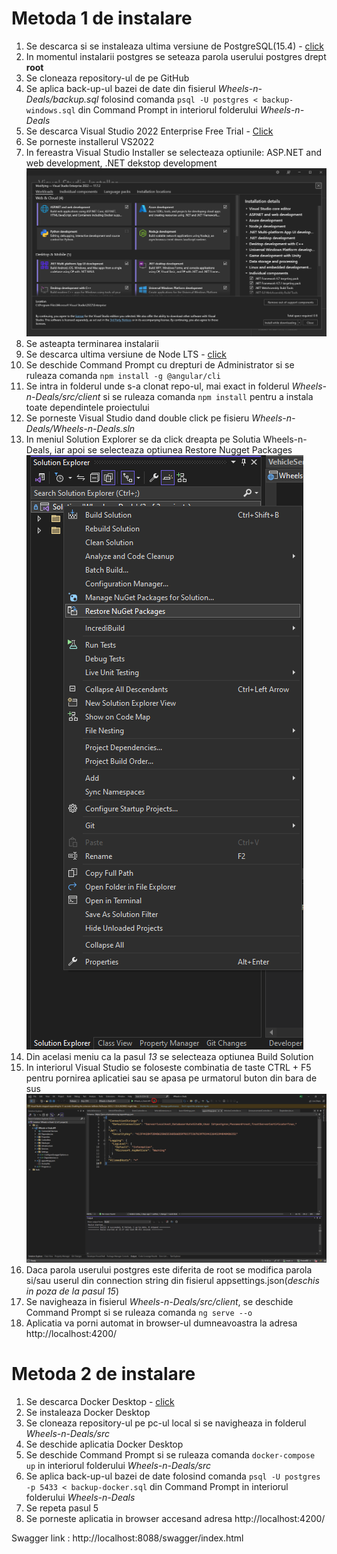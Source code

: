# Metoda 1 de instalare
1. Se descarca si se instaleaza ultima versiune de PostgreSQL(15.4)  - [click](https://sbp.enterprisedb.com/getfile.jsp?fileid=1258649)
2. In momentul instalarii postgres se seteaza parola userului postgres drept **root**
3. Se cloneaza repository-ul de pe GitHub
4. Se aplica back-up-ul bazei de date din fisierul *Wheels-n-Deals/backup.sql* folosind comanda `psql -U postgres < backup-windows.sql` din Command Prompt in interiorul folderului *Wheels-n-Deals*
5. Se descarca Visual Studio 2022 Enterprise Free Trial - [Click](https://visualstudio.microsoft.com/thank-you-downloading-visual-studio/?sku=Enterprise&channel=Release&version=VS2022&source=VSLandingPage&cid=2414&workload=dotnetwebcloud&flight=FlipMacCodeCF;35d&installerFlight=FlipMacCodeCF;35d&passive=false#dotnet)
6. Se porneste installerul VS2022
7. In fereastra Visual Studio Installer se selecteaza optiunile: ASP.NET and web development, .NET dekstop development
![Alt text](images/setupvs.png)
8. Se asteapta terminarea instalarii
9. Se descarca ultima versiune de Node LTS - [click](https://nodejs.org/en/download)
10. Se deschide Command Prompt cu drepturi de Administrator si se ruleaza comanda `npm install -g @angular/cli`
11. Se intra in folderul unde s-a clonat repo-ul, mai exact in folderul *Wheels-n-Deals/src/client* si se ruleaza comanda `npm install` pentru a instala toate dependintele proiectului
12. Se porneste Visual Studio dand double click pe fisieru *Wheels-n-Deals/Wheels-n-Deals.sln*
13. In meniul Solution Explorer se da click dreapta pe Solutia Wheels-n-Deals, iar apoi se selecteaza optiunea Restore Nugget Packages ![Alt text](images/restorenugget.png)
14. Din acelasi meniu ca la pasul *13* se selecteaza optiunea Build Solution
15. In interiorul Visual Studio se foloseste combinatia de taste CTRL + F5 pentru pornirea aplicatiei sau se apasa pe urmatorul buton din bara de sus ![Alt text](images/run.png)
16. Daca parola userului postgres este diferita de root se modifica parola si/sau userul din connection string din fisierul appsettings.json(*deschis in poza de la pasul 15*)
17. Se navigheaza in fisierul *Wheels-n-Deals/src/client*, se deschide Command Prompt si se ruleaza comanda `ng serve --o`
18. Aplicatia va porni automat in browser-ul dumneavoastra la adresa http://localhost:4200/

# Metoda 2 de instalare
1. Se descarca Docker Desktop - [click](https://www.docker.com/products/docker-desktop/)
2. Se instaleaza Docker Desktop
3. Se cloneaza repository-ul pe pc-ul local si se navigheaza in folderul *Wheels-n-Deals/src*
4. Se deschide aplicatia Docker Desktop
5. Se deschide Command Prompt si se ruleaza comanda `docker-compose up` in interiorul folderului *Wheels-n-Deals/src*
6. Se aplica back-up-ul bazei de date folosind comanda `psql -U postgres -p 5433 < backup-docker.sql`  din Command Prompt in interiorul folderului *Wheels-n-Deals* 
7. Se repeta pasul 5
8. Se porneste aplicatia in browser accesand adresa http://localhost:4200/

Swagger link : http://localhost:8088/swagger/index.html